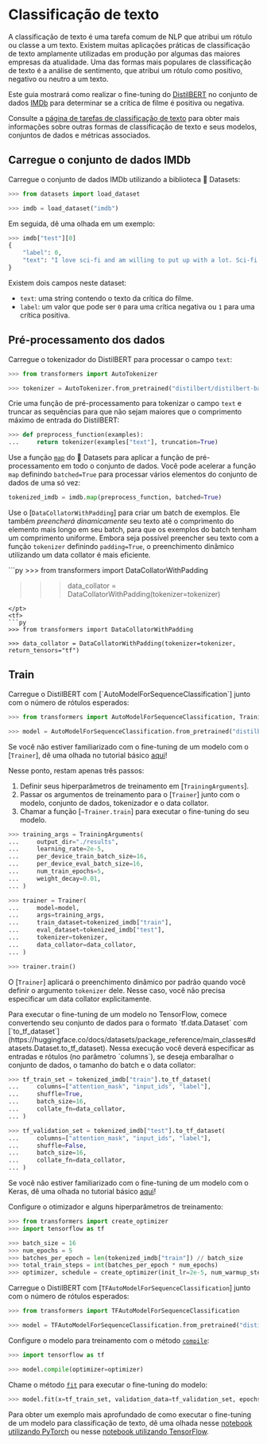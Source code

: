 <!--Copyright 2022 The HuggingFace Team. All rights reserved.

Licensed under the Apache License, Version 2.0 (the "License"); you may not use this file except in compliance with
the License. You may obtain a copy of the License at

http://www.apache.org/licenses/LICENSE-2.0

Unless required by applicable law or agreed to in writing, software distributed under the License is distributed on
an "AS IS" BASIS, WITHOUT WARRANTIES OR CONDITIONS OF ANY KIND, either express or implied. See the License for the
specific language governing permissions and limitations under the License.

⚠️ Note that this file is in Markdown but contain specific syntax for our doc-builder (similar to MDX) that may not be
rendered properly in your Markdown viewer.

-->

# Classificação de texto

<Youtube id="leNG9fN9FQU"/>

A classificação de texto é uma tarefa comum de NLP que atribui um rótulo ou classe a um texto. Existem muitas aplicações práticas de classificação de texto amplamente utilizadas em produção por algumas das maiores empresas da atualidade. Uma das formas mais populares de classificação de texto é a análise de sentimento, que atribui um rótulo como positivo, negativo ou neutro a um texto.

Este guia mostrará como realizar o fine-tuning do [DistilBERT](https://huggingface.co/distilbert/distilbert-base-uncased) no conjunto de dados [IMDb](https://huggingface.co/datasets/imdb) para determinar se a crítica de filme é positiva ou negativa.

<Tip>

Consulte a [página de tarefas de classificação de texto](https://huggingface.co/tasks/text-classification) para obter mais informações sobre outras formas de classificação de texto e seus modelos, conjuntos de dados e métricas associados.

</Tip>

## Carregue o conjunto de dados IMDb

Carregue o conjunto de dados IMDb utilizando a biblioteca 🤗 Datasets:

```py
>>> from datasets import load_dataset

>>> imdb = load_dataset("imdb")
```

Em seguida, dê uma olhada em um exemplo:

```py
>>> imdb["test"][0]
{
    "label": 0,
    "text": "I love sci-fi and am willing to put up with a lot. Sci-fi movies/TV are usually underfunded, under-appreciated and misunderstood. I tried to like this, I really did, but it is to good TV sci-fi as Babylon 5 is to Star Trek (the original). Silly prosthetics, cheap cardboard sets, stilted dialogues, CG that doesn't match the background, and painfully one-dimensional characters cannot be overcome with a 'sci-fi' setting. (I'm sure there are those of you out there who think Babylon 5 is good sci-fi TV. It's not. It's clichéd and uninspiring.) While US viewers might like emotion and character development, sci-fi is a genre that does not take itself seriously (cf. Star Trek). It may treat important issues, yet not as a serious philosophy. It's really difficult to care about the characters here as they are not simply foolish, just missing a spark of life. Their actions and reactions are wooden and predictable, often painful to watch. The makers of Earth KNOW it's rubbish as they have to always say \"Gene Roddenberry's Earth...\" otherwise people would not continue watching. Roddenberry's ashes must be turning in their orbit as this dull, cheap, poorly edited (watching it without advert breaks really brings this home) trudging Trabant of a show lumbers into space. Spoiler. So, kill off a main character. And then bring him back as another actor. Jeeez! Dallas all over again.",
}
```

Existem dois campos neste dataset:

- `text`: uma string contendo o texto da crítica do filme.
- `label`: um valor que pode ser `0` para uma crítica negativa ou `1` para uma crítica positiva.

## Pré-processamento dos dados

Carregue o tokenizador do DistilBERT para processar o campo `text`:

```py
>>> from transformers import AutoTokenizer

>>> tokenizer = AutoTokenizer.from_pretrained("distilbert/distilbert-base-uncased")
```

Crie uma função de pré-processamento para tokenizar o campo `text` e truncar as sequências para que não sejam maiores que o comprimento máximo de entrada do DistilBERT:

```py
>>> def preprocess_function(examples):
...     return tokenizer(examples["text"], truncation=True)
```

Use a função [`map`](https://huggingface.co/docs/datasets/process#map) do 🤗 Datasets para aplicar a função de pré-processamento em todo o conjunto de dados. Você pode acelerar a função `map` definindo `batched=True` para processar vários elementos do conjunto de dados de uma só vez:

```py
tokenized_imdb = imdb.map(preprocess_function, batched=True)
```

Use o [`DataCollatorWithPadding`] para criar um batch de exemplos. Ele também *preencherá dinamicamente* seu texto até o comprimento do elemento mais longo em seu batch, para que os exemplos do batch tenham um comprimento uniforme. Embora seja possível preencher seu texto com a função `tokenizer` definindo `padding=True`, o preenchimento dinâmico utilizando um data collator é mais eficiente.

<frameworkcontent>
<pt>
```py
>>> from transformers import DataCollatorWithPadding

>>> data_collator = DataCollatorWithPadding(tokenizer=tokenizer)
```
</pt>
<tf>
```py
>>> from transformers import DataCollatorWithPadding

>>> data_collator = DataCollatorWithPadding(tokenizer=tokenizer, return_tensors="tf")
```
</tf>
</frameworkcontent>

## Train

<frameworkcontent>
<pt>
Carregue o DistilBERT com [`AutoModelForSequenceClassification`] junto com o número de rótulos esperados:

```py
>>> from transformers import AutoModelForSequenceClassification, TrainingArguments, Trainer

>>> model = AutoModelForSequenceClassification.from_pretrained("distilbert/distilbert-base-uncased", num_labels=2)
```

<Tip>

Se você não estiver familiarizado com o fine-tuning de um modelo com o [`Trainer`], dê uma olhada no tutorial básico [aqui](../training#finetune-with-trainer)!

</Tip>

Nesse ponto, restam apenas três passos:

1. Definir seus hiperparâmetros de treinamento em [`TrainingArguments`].
2. Passar os argumentos de treinamento para o [`Trainer`] junto com o modelo, conjunto de dados, tokenizador e o data collator.
3. Chamar a função [`~Trainer.train`] para executar o fine-tuning do seu modelo.

```py
>>> training_args = TrainingArguments(
...     output_dir="./results",
...     learning_rate=2e-5,
...     per_device_train_batch_size=16,
...     per_device_eval_batch_size=16,
...     num_train_epochs=5,
...     weight_decay=0.01,
... )

>>> trainer = Trainer(
...     model=model,
...     args=training_args,
...     train_dataset=tokenized_imdb["train"],
...     eval_dataset=tokenized_imdb["test"],
...     tokenizer=tokenizer,
...     data_collator=data_collator,
... )

>>> trainer.train()
```

<Tip>

O [`Trainer`] aplicará o preenchimento dinâmico por padrão quando você definir o argumento `tokenizer` dele. Nesse caso, você não precisa especificar um data collator explicitamente.

</Tip>
</pt>
<tf>
Para executar o fine-tuning de um modelo no TensorFlow, comece convertendo seu conjunto de dados para o formato `tf.data.Dataset` com [`to_tf_dataset`](https://huggingface.co/docs/datasets/package_reference/main_classes#datasets.Dataset.to_tf_dataset). Nessa execução você deverá especificar as entradas e rótulos (no parâmetro `columns`), se deseja embaralhar o conjunto de dados, o tamanho do batch e o data collator:

```py
>>> tf_train_set = tokenized_imdb["train"].to_tf_dataset(
...     columns=["attention_mask", "input_ids", "label"],
...     shuffle=True,
...     batch_size=16,
...     collate_fn=data_collator,
... )

>>> tf_validation_set = tokenized_imdb["test"].to_tf_dataset(
...     columns=["attention_mask", "input_ids", "label"],
...     shuffle=False,
...     batch_size=16,
...     collate_fn=data_collator,
... )
```

<Tip>

Se você não estiver familiarizado com o fine-tuning de um modelo com o Keras, dê uma olhada no tutorial básico [aqui](training#finetune-with-keras)!

</Tip>

Configure o otimizador e alguns hiperparâmetros de treinamento:

```py
>>> from transformers import create_optimizer
>>> import tensorflow as tf

>>> batch_size = 16
>>> num_epochs = 5
>>> batches_per_epoch = len(tokenized_imdb["train"]) // batch_size
>>> total_train_steps = int(batches_per_epoch * num_epochs)
>>> optimizer, schedule = create_optimizer(init_lr=2e-5, num_warmup_steps=0, num_train_steps=total_train_steps)
```

Carregue o DistilBERT com [`TFAutoModelForSequenceClassification`] junto com o número de rótulos esperados:

```py
>>> from transformers import TFAutoModelForSequenceClassification

>>> model = TFAutoModelForSequenceClassification.from_pretrained("distilbert/distilbert-base-uncased", num_labels=2)
```

Configure o modelo para treinamento com o método [`compile`](https://keras.io/api/models/model_training_apis/#compile-method):

```py
>>> import tensorflow as tf

>>> model.compile(optimizer=optimizer)
```

Chame o método [`fit`](https://keras.io/api/models/model_training_apis/#fit-method) para executar o fine-tuning do modelo:

```py
>>> model.fit(x=tf_train_set, validation_data=tf_validation_set, epochs=3)
```
</tf>
</frameworkcontent>

<Tip>

Para obter um exemplo mais aprofundado de como executar o fine-tuning de um modelo para classificação de texto, dê uma olhada nesse [notebook utilizando PyTorch](https://colab.research.google.com/github/huggingface/notebooks/blob/main/examples/text_classification.ipynb) ou nesse [notebook utilizando TensorFlow](https://colab.research.google.com/github/huggingface/notebooks/blob/main/examples/text_classification-tf.ipynb).

</Tip>